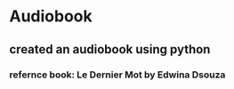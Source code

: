 # Audiobook

## created an audiobook using python 

### refernce book: Le Dernier Mot by Edwina Dsouza
